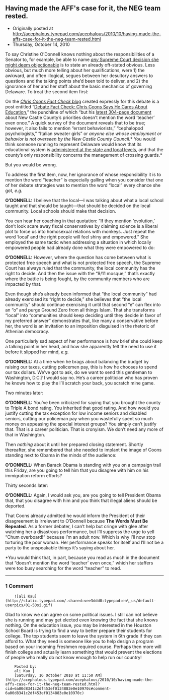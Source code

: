 ## Having made the AFF's case for it, the NEG team rested.

 * Originally posted at http://acephalous.typepad.com/acephalous/2010/10/having-made-the-affs-case-for-it-the-neg-team-rested.html
 * Thursday, October 14, 2010



To say Christine O’Donnell knows nothing about the responsibilities of a Senator to, for example, be able to name [_any_ Supreme Court decision she might deem objectionable](http://thecaucus.blogs.nytimes.com/2010/10/13/odonnells-palin-moment/) is to state an already oft-stated obvious.  Less obvious, but much more  telling about her qualifications, were 1) the awkward, and often  illogical, segues between her desultory answers to questions and the  talking points she’d been told to deliver, and 2) the ignorance of her  and her staff about the basic mechanics of governing Delaware.  To treat  the second item first:

On the [_Chris Coons Fact Check_ blog](http://debate.christine2010.com/) created expressly for this debate is a post entitled “[Debate Fact Check: Chris Coons Says He Cares About Education](http://debate.christine2010.com/debate-fact-check-chris-coons-says-he-cares-about-education/),” the punchline of which “but his [latest 304-page document](http://www2.nccde.org/finance/Document/BudgetSummaryDocuments/FY2011%!C(MISSING)ABS%!s(MISSING)maller.pdf) about New Castle County’s priorities doesn’t mention the word ‘teacher’  even once.”  A quick survey of the document reveals that to be true;  however, it also fails to mention “errant behaviorists,” “cephalopod  psychologists,” “Italian sweater girls” or _anyone else whose employment or behavior is not overseen by the New Castle County Council_.\*  You would think someone running to represent Delaware would know that its educational system is [administered at the state and local levels](http://en.wikipedia.org/wiki/Delaware#Education), and that the county’s only responsibility concerns the management of crossing guards.\*

But you would be wrong.

To address the first item, now, her ignorance of whose responsibility  it is to mention the word “teacher” is especially galling when you  consider that one of her debate strategies was to mention the word  “local” every chance she got, _e.g._

**O’DONNELL:** I believe that the local—I  was talking about what a local school taught and that should be  taught—that should be decided on the local community.  Local schools  should make that decision.

You can hear her coaching in that quotation: “If they mention  ‘evolution,’ don’t look scare away fiscal conservatives by claiming  science is a liberal plot to force us into homosexual relations with  monkeys.  Just repeat the word ‘local’ and the right people will feel  shiny and empowered.”  She employed the same tactic when addressing a  situation in which locally empowered people had already done what they  were empowered to do:

**O’DONNELL:** However, where the question  has come between what is protected free speech and what is not protected  free speech, the Supreme Court has always ruled that the community, the  local community has the right to decide.  And then the issue with the  “9/11 mosque,” that’s exactly where the battle is being fought, by the  community members who are impacted by that.

Even though she’s already been informed that “the local community”  had already exercised its “right to decide,” she believes that “the  local community” should continue exercising it until that second “e” can  flex into an “o” and purge Ground Zero from all things Islam.  That she  transforms “local” into “communities should keep deciding until they  decide in favor of my preferred answer” demonstrates that, like many a  conservative before her, the word is an invitation to an imposition  disguised in the rhetoric of Athenian democracy.

One particularly sad aspect of her performance is how brief she could  keep a talking point in her head, and how she apparently felt the need  to use it before it slipped her mind, _e.g._ 

**O’DONNELL:** At a time when he brags about  balancing the budget by raising our taxes, cutting policemen pay, this  is how he chooses to spend our tax dollars. We’ve got to ask, do we want  to send this gentleman to Washington, D.C.?  I would say no. He’s a  career politician who has proven he knows how to play the I’ll scratch  your back, you scratch mine game.

Two minutes later:

**O’DONNELL:** You’ve been criticized for  saying that you brought the county to Triple A bond rating. You  inherited that good rating. And how would you justify cutting the tax  exception for low income seniors and disabled seniors, cutting our  policeman pay when you wastefully spent so much money on appeasing the  special interest groups? You simply can’t justify that. That is a career  politician. That is cronyism. We don’t need any more of that in  Washington.

Then _nothing_ about it until her prepared closing statement.  Shortly thereafter, she remembered that she needed to implant the image  of Coons standing next to Obama in the minds of the audience:

**O’DONNELL:** When Barack Obama is standing  with you on a campaign trail this Friday, are you going to tell him  that you disagree with him on his immigration reform efforts?

Thirty seconds later:

**O’DONNELL:** Again, I would ask you, are  you going to tell President Obama that, that you disagree with him and  you think that illegal aliens should be deported.

That Coons already admitted he would inform the President of their disagreement is irrelevant to O’Donnell because **The Words Must Be Repeated**.   As a former debater, I can’t help but cringe with glee after watching  her a disastrous performance, but I’ll suppress the urge to yell “Chum  overboard!” because I’m an adult now. Which is why I’ll now stop  torturing the poor woman. Her performance speaks for itself and I’ll not  be a party to the unspeakable things it’s saying about her.

\*You would think that, in part, because you read as much in the  document that “doesn’t mention the word ‘teacher’ even once,” which her  staffers were too busy searching for the word “teacher” to read.

		

* * *

### 1 Comment 

		

                
[]()

	

		![ali Kau](http://static.typepad.com/.shared:vee3ddd0:typepad:en\_us/default-userpics/01-50si.gif)
	

	

		

Glad to know we can agree on some political issues.  I still can not believe she is running and may get elected even knowing the fact that she knows nothing.  On the education issue, you may be interested in the Houston School Board is trying to find a way to better prepare their students for college. The top students seem to leave the system in 6th grade if they can afford to.  What they need is someone like you to help design a program based on your incoming Freshmen required course.  Perhaps then more will finish college and actually learn something that would prevent the elections of people who really do not know enough to help run our country!

	

		Posted by:
		ali Kau |
		[Saturday, 16 October 2010 at 11:50 AM](http://acephalous.typepad.com/acephalous/2010/10/having-made-the-affs-case-for-it-the-neg-team-rested.html?cid=6a00d8341c2df453ef0134883e0e10970c#comment-6a00d8341c2df453ef0134883e0e10970c)

		

        
